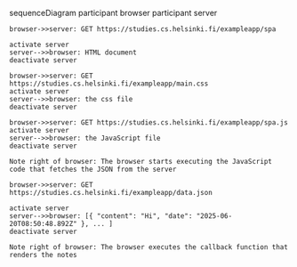 sequenceDiagram
    participant browser
    participant server
  
    browser->>server: GET https://studies.cs.helsinki.fi/exampleapp/spa

    activate server
    server-->>browser: HTML document
    deactivate server

    browser->>server: GET https://studies.cs.helsinki.fi/exampleapp/main.css
    activate server
    server-->>browser: the css file
    deactivate server

    browser->>server: GET https://studies.cs.helsinki.fi/exampleapp/spa.js
    activate server
    server-->>browser: the JavaScript file
    deactivate server

    Note right of browser: The browser starts executing the JavaScript code that fetches the JSON from the server

    browser->>server: GET https://studies.cs.helsinki.fi/exampleapp/data.json

    activate server
    server-->>browser: [{ "content": "Hi", "date": "2025-06-20T08:50:48.892Z" }, ... ]
    deactivate server

    Note right of browser: The browser executes the callback function that renders the notes